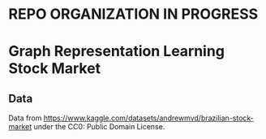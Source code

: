 # REPO ORGANIZATION IN PROGRESS
# Graph Representation Learning Stock Market

## Data 
Data from https://www.kaggle.com/datasets/andrewmvd/brazilian-stock-market under the CC0: Public Domain License.
